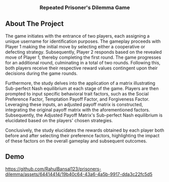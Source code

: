 <div align="center">
  <h3 align="center">Repeated Prisoner's Dilemma Game</h3>
</div>




<!-- ABOUT THE PROJECT -->
## About The Project

The game initiates with the entrance of two players, each assigning a unique username for identification purposes. The gameplay proceeds with Player 1 making the initial move by selecting either a cooperative or defecting strategy. Subsequently, Player 2 responds based on the revealed move of Player 1, thereby completing the first round. The game progresses for an additional round, culminating in a total of two rounds. Following this, both players receive their respective reward values contingent upon their decisions during the game rounds.

Furthermore, the study delves into the application of a matrix illustrating Sub-perfect Nash equilibrium at each stage of the game. Players are then prompted to input specific behavioral trait factors, such as the Social Preference Factor, Temptation Payoff Factor, and Forgiveness Factor. Leveraging these inputs, an adjusted payoff matrix is constructed, integrating the original payoff matrix with the aforementioned factors. Subsequently, the Adjusted Payoff Matrix's Sub-perfect Nash equilibrium is elucidated based on the players' chosen strategies.

Conclusively, the study elucidates the rewards obtained by each player both before and after selecting their preference factors, highlighting the impact of these factors on the overall gameplay and subsequent outcomes.


<!-- DEMO -->
## Demo

https://github.com/RahulBansal123/prisoners-dilemma/assets/64414414/19b40c64-43a6-4a5b-9917-dda3c22fc5d5

